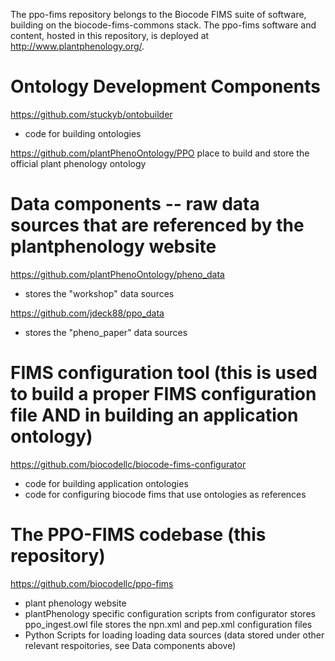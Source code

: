 The ppo-fims repository belongs to the Biocode FIMS suite of software, building on the biocode-fims-commons stack. The ppo-fims software and content, hosted in this repository, is deployed at http://www.plantphenology.org/.

# Ontology Development Components  
https://github.com/stuckyb/ontobuilder 
  * code for building ontologies

https://github.com/plantPhenoOntology/PPO
        place to build and store the official plant phenology ontology

# Data components -- raw data sources that are referenced by the plantphenology website
https://github.com/plantPhenoOntology/pheno_data 
  * stores the "workshop" data sources

https://github.com/jdeck88/ppo_data
  * stores the "pheno_paper" data sources

# FIMS configuration tool (this is used to build a proper FIMS configuration file AND in building an application ontology)
https://github.com/biocodellc/biocode-fims-configurator 
  * code for building application ontologies
  * code for configuring biocode fims that use ontologies as references

# The PPO-FIMS codebase (this repository)
https://github.com/biocodellc/ppo-fims
  * plant phenology website
  * plantPhenology specific configuration scripts from configurator
                stores ppo_ingest.owl file
                stores the npn.xml and pep.xml configuration files
  * Python Scripts for loading loading data sources (data stored under other relevant respoitories, see Data components above)
